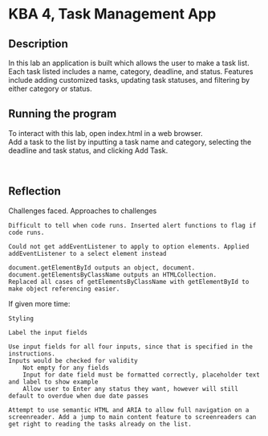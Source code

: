 







# KBA 4, Task Management App

## Description
In this lab an application is built which allows the user to make a task list. Each task listed includes a name, category, deadline, and status. Features include adding customized tasks, updating task statuses, and filtering by either category or status.

## Running the program
To interact with this lab, open index.html in a web browser.<br>
Add a task to the list by inputting a task name and category, selecting the deadline and task status, and clicking Add Task.

<br>

## Reflection
<!--
    Reflection: Write a short reflection (100-200 words) included within the repository discussing:

    Challenges faced during the project.
    How you approached solving those challenges.
    What you would improve if given more time.
-->

Challenges faced. Approaches to challenges

    Difficult to tell when code runs. Inserted alert functions to flag if code runs.

    Could not get addEventListener to apply to option elements. Applied addEventListener to a select element instead
    
    document.getElementById outputs an object, document.
    document.getElementsByClassName outputs an HTMLCollection.
    Replaced all cases of getElementsByClassName with getElementById to make object referencing easier.

If given more time:

    Styling

    Label the input fields

    Use input fields for all four inputs, since that is specified in the instructions. 
    Inputs would be checked for validity
        Not empty for any fields
        Input for date field must be formatted correctly, placeholder text and label to show example
        Allow user to Enter any status they want, however will still default to overdue when due date passes

    Attempt to use semantic HTML and ARIA to allow full navigation on a screenreader. Add a jump to main content feature to screenreaders can get right to reading the tasks already on the list.